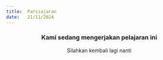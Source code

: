 ```yaml
---
title:  Parsiajaran
date:   21/11/2024
---
```


### <center>Kami sedang mengerjakan pelajaran ini</center>
<center>Silahkan kembali lagi nanti</center>